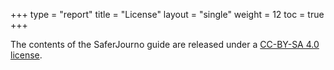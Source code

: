 +++
type = "report"
title = "License"
layout = "single"
weight = 12
toc = true
+++

The contents of the SaferJourno guide are released under a [CC-BY-SA 4.0 license](https://creativecommons.org/licenses/by-sa/4.0/).
